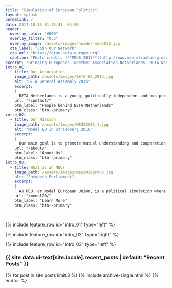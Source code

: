 ```yaml
---
title: "Simulation of European Politics"
layout: splash
permalink: /
date: 2017-10-15 01:48:41 -04:00
header:
  overlay_color: "#000"
  overlay_filter: "0.5"
  overlay_image: /assets/images/header-meu2015.jpg
  cta_label: "Join Our Network"
  cta_url: "http://forum.beta-europe.org"
  caption: "Photo credit: [**MEUS 2015**](http://www.meu-strasbourg.org)"
excerpt: "Bringing Europeans Together Association Netherlands, BETA Netherlands for short, is a politically independent and non-profit association to support the organisation of European politics simulations."
intro_01:
  - title: Our Association
    image_path: /assets/images/BETA-GA_2015.jpg
    alt: "BETA General Assembly 2015"
    excerpt:
    |
      BETA Netherlands is a young, politically independent and non-profit (ANBI) association founded in 2018 by young Europeans in Delft, Netherlands.
    url: "/contact/"
    btn_label: "People behind BETA Netherlands"
    btn_class: "btn--primary"
intro_02:
  - title: Our Mission
    image_path: /assets/images/MEUS2016_1.jpg
    alt: "Model EU in Strasbourg 2016"
    excerpt:
    |
      Our main goal is to promote mutual understanding and cooperation between young Europeans and to contribute to the spreading of European ideas. It aims to achieve this goal by organising political simulations on local, regional and European level that mirror the functioning of the institutions of the EU and the legislative procedure of the EU for educational purposes.
    url: "/about/"
    btn_label: "About Us"
    btn_class: "btn--primary"
intro_03:
  - title: What is an MEU?
    image_path: /assets/images/meu2019group.jpg
    alt: "European Parliament"
    excerpt:
    |
      An MEU, or Model European Union, is a political simulation where you get to learn about and simulate the inner workings of the European Union institutions, in particular the European Parliament and the Council of the European Union.
    url: "/meunl20/"
    btn_label: "Learn More"
    btn_class: "btn--primary"

---
```


{% include feature_row id="intro_01" type="left" %}

{% include feature_row id="intro_02" type="right" %}

{% include feature_row id="intro_03" type="left" %}

<div class="layout--splash__recent--posts">
<h3 class="archive__subtitle">{{ site.data.ui-text[site.locale].recent_posts | default: "Recent Posts" }}</h3>

{% for post in site.posts limit:3 %}
  {% include archive-single.html %}
{% endfor %}
</div>
